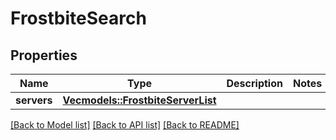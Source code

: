 # FrostbiteSearch

## Properties

Name | Type | Description | Notes
------------ | ------------- | ------------- | -------------
**servers** | [**Vec<models::FrostbiteServerList>**](FrostbiteServerList.md) |  | 

[[Back to Model list]](../README.md#documentation-for-models) [[Back to API list]](../README.md#documentation-for-api-endpoints) [[Back to README]](../README.md)


